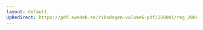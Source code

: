```yaml
---
layout: default
UpRedirect: https://pdf.swedeb.se/riksdagen-volumeG-pdf/200001/reg_200001/reg_200001_0379.pdf
---
```

